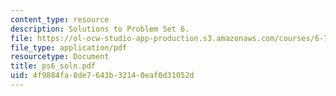 ```yaml
---
content_type: resource
description: Solutions to Problem Set 6.
file: https://ol-ocw-studio-app-production.s3.amazonaws.com/courses/6-777j-design-and-fabrication-of-microelectromechanical-devices-spring-2007/4f9884fa8de7643b32140eaf0d31052d_ps6_soln.pdf
file_type: application/pdf
resourcetype: Document
title: ps6_soln.pdf
uid: 4f9884fa-8de7-643b-3214-0eaf0d31052d
---
```

